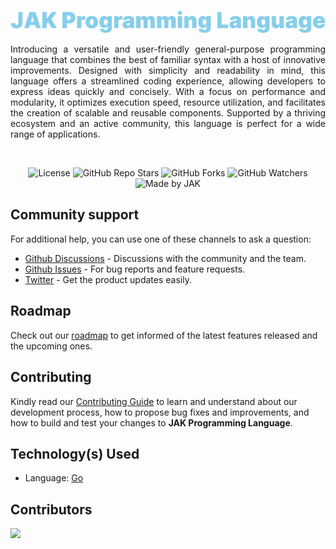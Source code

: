 <br />

<div align=center>

![Title](https://raw.githubusercontent.com/Jonak-Adipta-Kalita/JAK-Programming-Language/main/assets/title.png)

</div>

<div align=justify>

Introducing a versatile and user-friendly general-purpose programming language that combines the best of familiar syntax with a host of innovative
improvements. Designed with simplicity and readability in mind, this language offers a streamlined coding experience, allowing developers to express
ideas quickly and concisely. With a focus on performance and modularity, it optimizes execution speed, resource utilization, and facilitates the
creation of scalable and reusable components. Supported by a thriving ecosystem and an active community, this language is perfect for a wide range of
applications.

</div>

<br />

<div align=center>

![License](https://img.shields.io/github/license/Jonak-Adipta-Kalita/JAK-Programming-Language?style=for-the-badge)
![GitHub Repo Stars](https://img.shields.io/github/stars/Jonak-Adipta-Kalita/JAK-Programming-Language?style=for-the-badge)
![GitHub Forks](https://img.shields.io/github/forks/Jonak-Adipta-Kalita/JAK-Programming-Language?style=for-the-badge)
![GitHub Watchers](https://img.shields.io/github/watchers/Jonak-Adipta-Kalita/JAK-Programming-Language?style=for-the-badge)
![Made by JAK](https://img.shields.io/badge/BeastNight%20TV-Made%20by%20JAK-blue?style=for-the-badge)

</div>

## Community support

For additional help, you can use one of these channels to ask a question:

-   [Github Discussions](https://github.com/Jonak-Adipta-Kalita/JAK-Programming-Language/discussions) - Discussions with the community and the team.
-   [Github Issues](https://github.com/Jonak-Adipta-Kalita/JAK-Programming-Language/issues) - For bug reports and feature requests.
-   [Twitter](https://twitter.com/AdiptaJonak) - Get the product updates easily.

## Roadmap

Check out our [roadmap](https://github.com/users/Jonak-Adipta-Kalita/projects/5) to get informed of the latest features released and the upcoming ones.

## Contributing

Kindly read our [Contributing Guide](CONTRIBUTING.md) to learn and understand about our development process, how to propose bug fixes and improvements,
and how to build and test your changes to **JAK Programming Language**.

## Technology(s) Used

-   Language: [Go](https://go.dev/)

## Contributors

<a href = "https://github.com/Jonak-Adipta-Kalita/JAK-Programming-Language/graphs/contributors">
	<img src = "https://contrib.rocks/image?repo=Jonak-Adipta-Kalita/JAK-Programming-Language"/>
</a>
